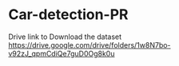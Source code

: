 # Car-detection-PR

Drive link to Download the dataset
https://drive.google.com/drive/folders/1w8N7bo-v92zJ_qpmCdiQe7guD0Og8k0u
